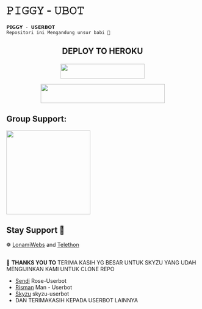 #     𝙿𝙸𝙶𝙶𝚈 - 𝚄𝙱𝙾𝚃

</p>

    𝗣𝗜𝗚𝗚𝗬 - 𝗨𝗦𝗘𝗥𝗕𝗢𝗧
    Repositori ini Mengandung unsur babi 🐷

 

## <p align="center">DEPLOY TO HEROKU</p>
<p align="center"><a href="https://heroku.com/deploy?template=https://github.com/piggychaa/piggy"> <img src="https://img.shields.io/badge/Deploy%20To%20Heroku-blue?style=for-the-badge&logo=heroku" width="220" height="38.45"/></a></p>

<p align="center"><a href="https://heroku.com/deploy?template=https://github.com/Skyzu/skydeploy">
  <img src="https://img.shields.io/badge/Deploy%20To%20Heroku-aqua?style=flat&logo=heroku" width="325" height="50.100" /></a></p>



## Group Support:

   <a href="https://t.me/skyzusupport"><img src="https://img.shields.io/badge/Group%20Support%3F-yes-green?&style=flat-square?&logo=telegram" width=220px></a></p>


## Stay Support 🚀
❁   [LonamiWebs](https://github.com/LonamiWebs/) and [Telethon](https://github.com/LonamiWebs/Telethon)

##

🔰 **THANKS YOU TO**
    TERIMA KASIH YG BESAR UNTUK SKYZU YANG UDAH MENGIJINKAN KAMI UNTUK CLONE REPO 
*   [Sendi](https://github.com/SendiAp/Rose-Userbot)   Rose-Userbot
*   [Risman](https://github.com/mrismanaziz/Man-Userbot)   Man - Userbot
*   [Skyzu](https://github.com/Skyzu/skyzu-userbot)   skyzu-userbot
*   DAN TERIMAKASIH KEPADA USERBOT LAINNYA

